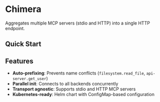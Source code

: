 # Chimera

Aggregates multiple MCP servers (stdio and HTTP) into a single HTTP endpoint.

## Quick Start

## Features

- **Auto-prefixing**: Prevents name conflicts (`filesystem.read_file`, `api-server.get_user`)
- **Parallel init**: Connects to all backends concurrently
- **Transport agnostic**: Supports stdio and HTTP MCP servers
- **Kubernetes-ready**: Helm chart with ConfigMap-based configuration
